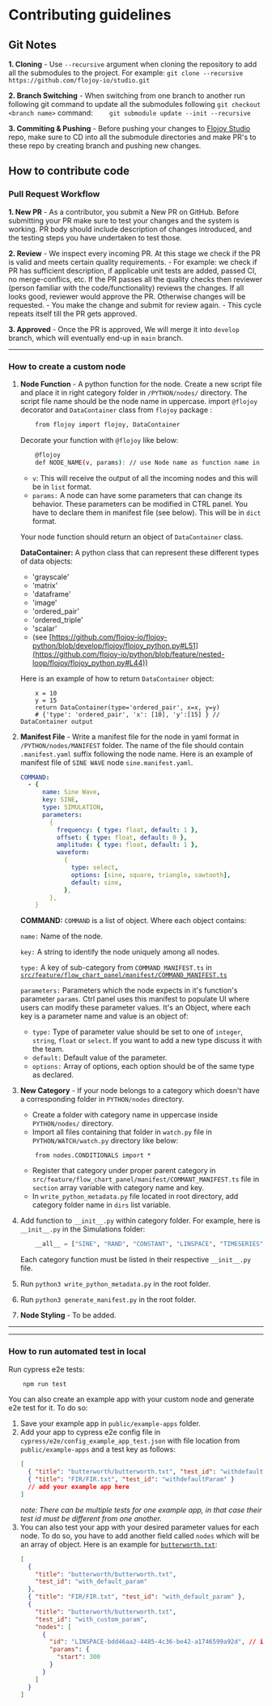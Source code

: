 # Contributing guidelines

## Git Notes

**1. Cloning** - Use `--recursive` argument when cloning the repository to add all the submodules to the project. For example: `git clone --recursive https://github.com/flojoy-io/studio.git`

**2. Branch Switching** - When switching from one branch to another run following git command to update all the submodules following `git checkout <branch name>` command:
`    git submodule update --init --recursive`

**3. Commiting & Pushing** - Before pushing your changes to [Flojoy Studio](https://github.com/flojoy-io/studio) repo, make sure to CD into all the submodule directories and make PR's to these repo by creating branch and pushing new changes.

## How to contribute code

### Pull Request Workflow

**1. New PR** - As a contributor, you submit a New PR on GitHub. Before submitting your PR make sure to test your changes and the system is working. PR body should include description of changes introduced, and the testing steps you have undertaken to test those.

**2. Review** - We inspect
every incoming PR. At this stage we check if the PR is valid and meets certain quality
requirements. - For example: we check if PR has sufficient
description, if applicable unit tests are added, passed CI, no merge-conflics, etc. If the PR passes all the quality checks then reviewer (person familiar with the
code/functionality) reviews the changes. If all looks good, reviewer would approve the PR. Otherwise changes will be requested. - You make the change and
submit for review again. - This cycle repeats itself till the PR gets
approved.

**3. Approved** - Once the PR is approved, We will merge it into `develop` branch, which will eventually end-up in `main` branch.

---

### How to create a custom node

1.  **Node Function** - A python function for the node. Create a new script file and place it in right category folder in `/PYTHON/nodes/` directory. The script file name should be the node name in uppercase.
    import `@flojoy` decorator and `DataContainer` class from `flojoy` package :

    ```bash
        from flojoy import flojoy, DataContainer
    ```

    Decorate your function with `@flojoy` like below:

    ```bash
        @flojoy
        def NODE_NAME(v, params): // use Node name as function name in uppercase
    ```

    - `v`: This will receive the output of all the incoming nodes and this will be in `list` format.
    - `params:` A node can have some parameters that can change its behavior. These parameters can be modified in CTRL panel. You have to declare them in manifest file (see below). This will be in `dict` format.

    Your node function should return an object of `DataContainer` class.

    **DataContainer:** A python class that can represent these different types of data objects:

    - 'grayscale'
    - 'matrix'
    - 'dataframe'
    - 'image'
    - 'ordered_pair'
    - 'ordered_triple'
    - 'scalar'
    - (see [https://github.com/flojoy-io/flojoy-python/blob/develop/flojoy/flojoy_python.py#L51](https://github.com/flojoy-io/python/blob/feature/nested-loop/flojoy/flojoy_python.py#L44))

    Here is an example of how to return `DataContainer` object:

    ```code
        x = 10
        y = 15
        return DataContainer(type='ordered_pair', x=x, y=y)
        # {'type': 'ordered_pair', 'x': [10], 'y':[15] } // DataContainer output
    ```

2.  **Manifest File** - Write a manifest file for the node in yaml format in `/PYTHON/nodes/MANIFEST` folder. The name of the file should contain `.manifest.yaml` suffix following the node name. Here is an example of manifest file of `SINE WAVE` node `sine.manifest.yaml`.

    ```yaml
    COMMAND:
      - {
          name: Sine Wave,
          key: SINE,
          type: SIMULATION,
          parameters:
            {
              frequency: { type: float, default: 1 },
              offset: { type: float, default: 0 },
              amplitude: { type: float, default: 1 },
              waveform:
                {
                  type: select,
                  options: [sine, square, triangle, sawtooth],
                  default: sine,
                },
            },
        }
    ```

    **COMMAND:** `COMMAND` is a list of object. Where each object contains:

    `name:` Name of the node.

    `key:` A string to identify the node uniquely among all nodes.

    `type:` A key of sub-category from `COMMAND_MANIFEST.ts` in [`src/feature/flow_chart_panel/manifest/COMMAND_MANIFEST.ts`](https://github.com/flojoy-io/flojoy-desktop/blob/main/src/feature/flow_chart_panel/manifest/COMMANDS_MANIFEST.ts)

    `parameters:` Parameters which the node expects in it's function's parameter `params`. Ctrl panel uses this manifest to populate UI where users can modify these parameter values. It's an Object, where each key is a parameter name and value is an object of:

    - `type:` Type of parameter value should be set to one of `integer`, `string`, `float` or `select`. If you want to add a new type discuss it with the team.
    - `default:` Default value of the parameter.
    - `options:` Array of options, each option should be of the same type as declared.

3.  **New Category** - If your node belongs to a category which doesn't have a corresponding folder in `PYTHON/nodes` directory.

    - Create a folder with category name in uppercase inside `PYTHON/nodes/` directory.
    - Import all files containing that folder in `watch.py` file in `PYTHON/WATCH/watch.py` directory like below:

    ```code
        from nodes.CONDITIONALS import *
    ```

    - Register that category under proper parent category in `src/feature/flow_chart_panel/manifest/COMMANT_MANIFEST.ts` file in `section` array variable with category name and key.
    - In `write_python_metadata.py` file located in root directory, add category folder name in `dirs` list variable.

4.  Add function to `__init__.py` within category folder. For example, here is `__init__.py` in the Simulations folder:

    ```py
        __all__ = ["SINE", "RAND", "CONSTANT", "LINSPACE", "TIMESERIES"]
    ```

    Each category function must be listed in their respective `__init__.py` file.

5.  Run `python3 write_python_metadata.py` in the root folder.

6.  Run `python3 generate_manifest.py` in the root folder.

7.  **Node Styling** - To be added.

---

---

### How to run automated test in local

Run cypress e2e tests:

```bash
    npm run test
```

You can also create an example app with your custom node and generate e2e test for it. To do so:

1. Save your example app in `public/example-apps` folder.
2. Add your app to cypress e2e config file in `cypress/e2e/config_example_app_test.json` with file location from `public/example-apps` and a test key as follows:
   ```json
   [
     { "title": "butterworth/butterworth.txt", "test_id": "withdefaultParam" },
     { "title": "FIR/FIR.txt", "test_id": "withdefaultParam" }
     // add your example app here
   ]
   ```
   _note: There can be multiple tests for one example app, in that case their test id must be different from one another._
3. You can also test your app with your desired parameter values for each node. To do so, you have to add another field called `nodes` which will be an array of object. Here is an example for [`butterworth.txt`](./public/example-apps/butterworth/butterworth.txt):
   ```json
   [
     {
       "title": "butterworth/butterworth.txt",
       "test_id": "with_default_param"
     },
     { "title": "FIR/FIR.txt", "test_id": "with_default_param" },
     {
       "title": "butterworth/butterworth.txt",
       "test_id": "with_custom_param",
       "nodes": [
         {
           "id": "LINSPACE-bdd46aa2-4485-4c36-be42-a1746599a92d", // id of the node to use custom parameter value
           "params": {
             "start": 300
           }
         }
       ]
     }
   ]
   ```

